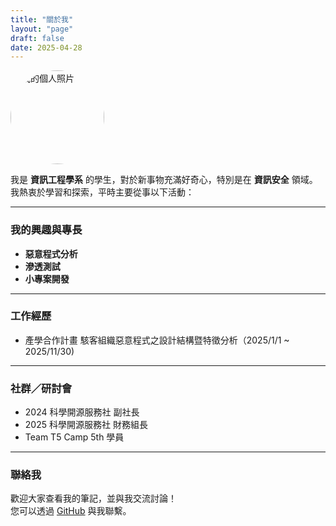```yaml
---
title: "關於我"
layout: "page"
draft: false
date: 2025-04-28
---
```



<img src="/images/pfp.gif" alt="我的個人照片" style="width: 150px; border-radius: 50%;" />


我是 **資訊工程學系** 的學生，對於新事物充滿好奇心，特別是在 **資訊安全** 領域。我熱衷於學習和探索，平時主要從事以下活動：

---

### 我的興趣與專長
- **惡意程式分析**
- **滲透測試**
- **小專案開發**

---

### 工作經歷
- 產學合作計畫 駭客組織惡意程式之設計結構暨特徵分析（2025/1/1 ~ 2025/11/30)

---

### 社群／研討會
- 2024 科學開源服務社 副社長
- 2025 科學開源服務社 財務組長
- Team T5 Camp 5th 學員

---

### 聯絡我
歡迎大家查看我的筆記，並與我交流討論！  
您可以透過 [GitHub](https://github.com/stanley1106) 與我聯繫。